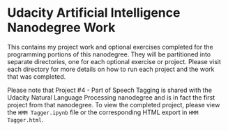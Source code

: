 # Udacity Artificial Intelligence Nanodegree Work
This contains my project work and optional exercises completed for the
programming portions of this nanodegree. They will be partitioned into separate directories, one for each optional exercise or project.  Please visit each
directory for more details on how to run each project and the work that
was completed.

Please note that Project #4 - Part of Speech Tagging is shared with the
Udacity Natural Language Processing nanodegree and is in fact the first
project from that nanodegree.  To view the completed project, please view the
`HMM Tagger.ipynb` file or the corresponding HTML export in `HMM Tagger.html`.